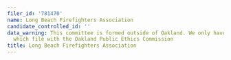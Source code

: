 ```yaml
---
filer_id: '781470'
name: Long Beach Firefighters Association
candidate_controlled_id: ''
data_warning: This committee is formed outside of Oakland. We only have data on committees
  which file with the Oakland Public Ethics Commission
title: Long Beach Firefighters Association
---
```

